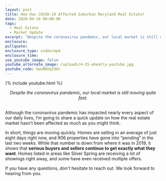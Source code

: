 ```yaml
---
layout: post
title: How Has COVID-19 Affected Suburban Maryland Real Estate?
date: 2020-04-10 00:00:00
tags:
  - Real Estate
  - Market Update
excerpt: 'Despite the coronavirus pandemic, our local market is still moving quite fast.'
enclosure:
pullquote:
enclosure_type: video/mp4
enclosure_time:
use_youtube_image: false
youtube_alternate_image: /uploads/4-15-wheatly-youtube.jpg
youtube_code: UwuN6UqI9Uc
---
```


{% include youtube.html %}

<center><em>Despite the coronavirus pandemic, our local market is still moving quite fast.</em></center>

<br>Although the coronavirus pandemic has impacted nearly every aspect of our daily lives, I’m going to share a quick update on how the real estate market hasn’t been affected as much as you might think.

In short, things are moving quickly. Homes are selling in an average of just eight days right now, and 906 properties have gone into “pending” in the last two weeks. While that number is down from where it was in 2019, it shows that **serious buyers and sellers continue to get exactly what they want**. Homes listed in areas like Silver Spring are receiving a lot of showings right away, and some have even received multiple offers.

If you have any questions, don't hesitate to reach out. We look forward to hearing from you.